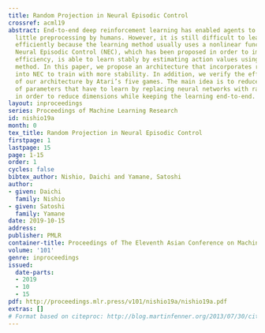 ```yaml
---
title: Random Projection in Neural Episodic Control
crossref: acml19
abstract: End-to-end deep reinforcement learning has enabled agents to learn with
  little preprocessing by humans. However, it is still difficult to learn stably and
  efficiently because the learning method usually uses a nonlinear function approximation.
  Neural Episodic Control (NEC), which has been proposed in order to improve sample
  efficiency, is able to learn stably by estimating action values using a non-parametric
  method. In this paper, we propose an architecture that incorporates random projection
  into NEC to train with more stability. In addition, we verify the effectiveness
  of our architecture by Atari’s five games. The main idea is to reduce the number
  of parameters that have to learn by replacing neural networks with random projection
  in order to reduce dimensions while keeping the learning end-to-end.
layout: inproceedings
series: Proceedings of Machine Learning Research
id: nishio19a
month: 0
tex_title: Random Projection in Neural Episodic Control
firstpage: 1
lastpage: 15
page: 1-15
order: 1
cycles: false
bibtex_author: Nishio, Daichi and Yamane, Satoshi
author:
- given: Daichi
  family: Nishio
- given: Satoshi
  family: Yamane
date: 2019-10-15
address: 
publisher: PMLR
container-title: Proceedings of The Eleventh Asian Conference on Machine Learning
volume: '101'
genre: inproceedings
issued:
  date-parts:
  - 2019
  - 10
  - 15
pdf: http://proceedings.mlr.press/v101/nishio19a/nishio19a.pdf
extras: []
# Format based on citeproc: http://blog.martinfenner.org/2013/07/30/citeproc-yaml-for-bibliographies/
---
```

